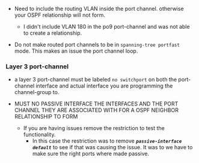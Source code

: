 
- Need to include the routing VLAN inside the port channel. otherwise your OSPF relationship will not form.
	- I didn't include VLAN 180 in the po9 port-channel and was not able to create a relationship.
	
- Do not make routed port channels to be in `spanning-tree portfast` mode. This makes an issue the port channel loop. 

### Layer 3 port-channel
- a layer 3 port-channel must be labeled `no switchport` on both the port-channel interface and actual interface you are programming the channel-group to.

- MUST NO PASSIVE INTERFACE THE INTERFACES AND THE PORT CHANNEL THEY ARE ASSOCIATED WITH FOR A OSPF NEIGHBOR RELATIONSHIP TO FORM
	- If you are having issues remove the restriction to test the functionality. 
		- In this case the restriction was to remove ***`passive-interface default`*** to see if that was causing the issue. It was to we have to make sure the right ports where made passive.

